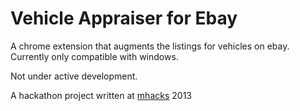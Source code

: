 Vehicle Appraiser for Ebay
========
A chrome extension that augments the listings for vehicles on ebay.
Currently only compatible with windows.


Not under active development.

A hackathon project written at [mhacks](http://mhacks.org/) 2013
